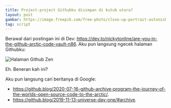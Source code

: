```yaml
--- 
title: Project-project Githubku disimpan di kutub utara?
layout: post
gambar: https://image.freepik.com/free-photo/close-up-portrait-astonished-young-man-keeps-hands-head_176532-8163.jpg
tag: script
--- 
```


Berawal dari postingan ini di Dev: <https://dev.to/nickytonline/are-you-in-the-github-arctic-code-vault-n86>. Aku pun langsung ngecek halaman Githubku:

![Halaman Github Zen](https://i.ibb.co/S5B22Df/Screenshot-2020-07-17-04-13-07-75.png)

Eh. Beneran kah ini?

Aku pun langsung cari beritanya di Google: 

- <https://github.blog/2020-07-16-github-archive-program-the-journey-of-the-worlds-open-source-code-to-the-arctic/>.
- <https://github.blog/2019-11-13-universe-day-one/#archive>.
